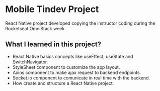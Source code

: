# Mobile Tindev Project

React Native project developed copying the instructor coding during the Rocketseat OmniStack week.

## What I learned in this project?

- React Native basics concepts like useEffect, useState and SwitchNavigator.
- StyleSheet component to customize the app layout.
- Axios component to make ajax request to backend endpoints.
- Socket.io component to comunicate in real time with the backend.
- How create and structure a React Native project.
